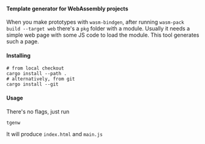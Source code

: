 #### Template generator for WebAssembly projects

When you make prototypes with `wasm-bindgen`,
after running `wasm-pack build --target web` there's a `pkg` folder
with a module. Usually it needs a simple web page with some JS code
to load the module. This tool generates such a page.

#### Installing

```
# from local checkout
cargo install --path .
# alternatively, from git
cargo install --git
```

#### Usage

There's no flags, just run

```
tgenw
```

It will produce `index.html` and `main.js`
